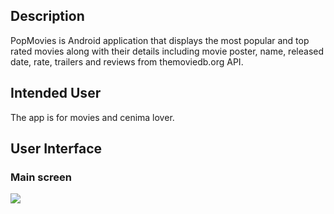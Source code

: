 
## Description
PopMovies is Android application that displays the most popular and top rated movies along with their details including  movie poster, name, released date, rate, trailers and reviews from themoviedb.org API.

## Intended User
The app is for movies and cenima lover.

## User Interface

### Main screen
![](https://serving.photos.photobox.com/765889501818b32b8597ba6b190a2ff9147946202ac6c09e1475bf3308a6b4c157fb8f89.jpg)

